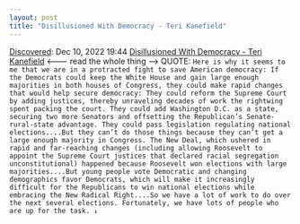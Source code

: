 ```yaml
---
layout: post
title: "Disillusioned With Democracy - Teri Kanefield"
---
```

[Discovered](http://rolandtanglao.com/2020/07/29/p1-blogthis-checkvist-list-links-to-blog/): Dec 10, 2022 19:44 [Disillusioned With Democracy - Teri Kanefield](https://terikanefield.com/disillusioned-by-democracy/) <--- read the whole thing --> QUOTE: `Here is why it seems to me that we are in a protracted fight to save American democracy: If the Democrats could keep the White House and gain large enough majorities in both houses of Congress, they could make rapid changes that would help secure democracy: They could reform the Supreme Court by adding justices, thereby unraveling decades of work the rightwing spent packing the court. They could add Washington D.C. as a state, securing two more Senators and offsetting the Republican’s Senate-rural-state advantage. They could pass legislation regulating national elections....But they can’t do those things because they can’t get a large enough majority in Congress. The New Deal, which ushered in rapid and far-reaching changes (including allowing Roosevelt to appoint the Supreme Court justices that declared racial segregation unconstitutional) happened because Roosevelt won elections with large majorities....But young people vote Democratic and changing demographics favor Democrats, which will make it increasingly difficult for the Republicans to win national elections while embracing the New Radical Right....So we have a lot of work to do over the next several elections. Fortunately, we have lots of people who are up for the task. ↓`
